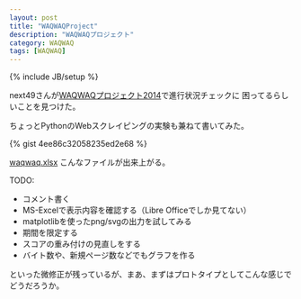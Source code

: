 ```yaml
---
layout: post
title: "WAQWAQProject"
description: "WAQWAQプロジェクト"
category: WAQWAQ
tags: [WAQWAQ]
---
```

{% include JB/setup %}

next49さんが[WAQWAQプロジェクト2014](http://d.hatena.ne.jp/next49/20140831/p1)で進行状況チェックに
困ってるらしいことを見つけた。

ちょっとPythonのWebスクレイピングの実験も兼ねて書いてみた。

{% gist 4ee86c32058235ed2e68 %}

[waqwaq.xlsx](waqwaq.xlsx) こんなファイルが出来上がる。

TODO:
* コメント書く
* MS-Excelで表示内容を確認する（Libre Officeでしか見てない）
* matplotlibを使ったpng/svgの出力を試してみる
* 期間を限定する
* スコアの重み付けの見直しをする
* バイト数や、新規ページ数などでもグラフを作る

といった微修正が残っているが、まあ、まずはプロトタイプとしてこんな感じでどうだろうか。


